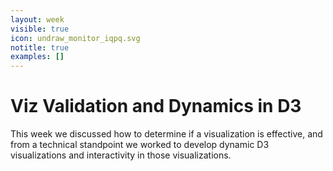 ```yaml
---
layout: week
visible: true
icon: undraw_monitor_iqpq.svg
notitle: true
examples: []
---
```


# Viz Validation and Dynamics in D3

This week we discussed how to determine if a visualization is effective, and
from a technical standpoint we worked to develop dynamic D3 visualizations and
interactivity in those visualizations.
